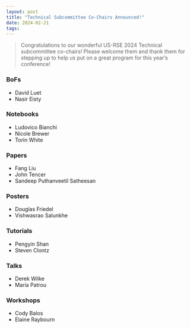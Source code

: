 ```yaml
---
layout: post
title: "Technical Subcommittee Co-Chairs Announced!"
date: 2024-02-21
tags:
---
```


> Congratulations to our wonderful US-RSE 2024 Technical subcommittee co-chairs! Please welcome them and thank them for stepping up to help us put on a great program for this year’s conference!

### BoFs

- David Luet
- Nasir Eisty

### Notebooks

- Ludovico Bianchi
- Nicole Brewer
- Torin White

### Papers

- Fang Liu
- John Tencer
- Sandeep Puthanveetil Satheesan

### Posters

- Douglas Friedel
- Vishwasrao Salunkhe

### Tutorials

- Pengyin Shan
- Steven Clontz

### Talks

- Derek Wilke
- Maria Patrou

### Workshops

- Cody Balos
- Elaine Raybourn
